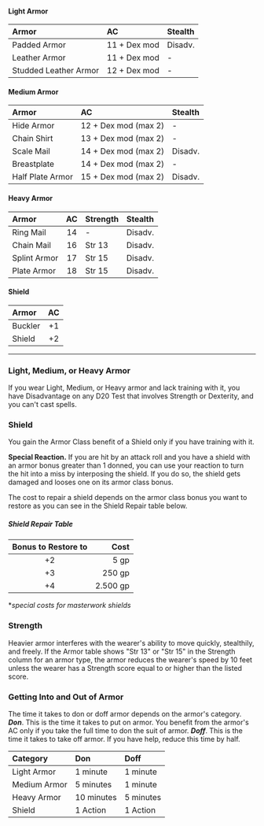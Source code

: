 


#### Light Armor

| Armor                 | AC           | Stealth |
| :-------------------- | :----------- | :------ |
| Padded Armor          | 11 + Dex mod | Disadv. |
| Leather Armor         | 11 + Dex mod | -       |
| Studded Leather Armor | 12 + Dex mod | -       |







#### Medium Armor

| Armor            | AC                   | Stealth |
| :--------------- | :------------------- | :------ |
| Hide Armor       | 12 + Dex mod (max 2) | -       |
| Chain Shirt      | 13 + Dex mod (max 2) | -       |
| Scale Mail       | 14 + Dex mod (max 2) | Disadv. |
| Breastplate      | 14 + Dex mod (max 2) | -       |
| Half Plate Armor | 15 + Dex mod (max 2) | Disadv. |









#### Heavy Armor

| Armor        | AC  | Strength | Stealth |
| :----------- | :-: | :------- | :------ |
| Ring Mail    | 14  | -        | Disadv. |
| Chain Mail   | 16  | Str 13   | Disadv. |
| Splint Armor | 17  | Str 15   | Disadv. |
| Plate Armor  | 18  | Str 15   | Disadv. |







#### Shield

| Armor   | AC  |
| :------ | :-: |
| Buckler | +1  |
| Shield  | +2  |




____

### Light, Medium, or Heavy Armor
If you wear Light, Medium, or Heavy armor and lack training with it, you have Disadvantage on any D20 Test that involves Strength or Dexterity, and you can't cast spells.

### Shield
You gain the Armor Class benefit of a Shield only if you have training with it.

**Special Reaction.** If you are hit by an attack roll and you have a shield with an armor bonus greater than 1 donned, you can use your reaction to turn the hit into a miss by interposing the shield. If you do so, the shield gets damaged and looses one on its armor class bonus.

The cost to repair a shield depends on the armor class bonus you want to restore as you can see in the Shield Repair table below.


##### Shield Repair Table
| Bonus to Restore to |      Cost |
| :-----------------: | --------: |
|         +2          |      5 gp |
|         +3          |    250 gp |
|         +4          |  2.500 gp |

**special costs for masterwork shields*

### Strength
Heavier armor interferes with the wearer's ability to move quickly, stealthily, and freely. If the Armor table shows "Str 13" or "Str 15" in the Strength column for an armor type, the armor reduces the wearer's speed by 10 feet unless the wearer has a Strength score equal to or higher than the listed score.



### Getting Into and Out of Armor

The time it takes to don or doff armor depends on the armor's category.
***Don***. This is the time it takes to put on armor. You benefit from the armor's AC only if you take the full time to don the suit of armor.
***Doff***. This is the time it takes to take off armor. If you have help, reduce this time by half.

| Category     | Don        | Doff      |
| :----------- | :--------- | :-------- |
| Light Armor  | 1 minute   | 1 minute  |
| Medium Armor | 5 minutes  | 1 minute  |
| Heavy Armor  | 10 minutes | 5 minutes |
| Shield       | 1 Action   | 1 Action  |
